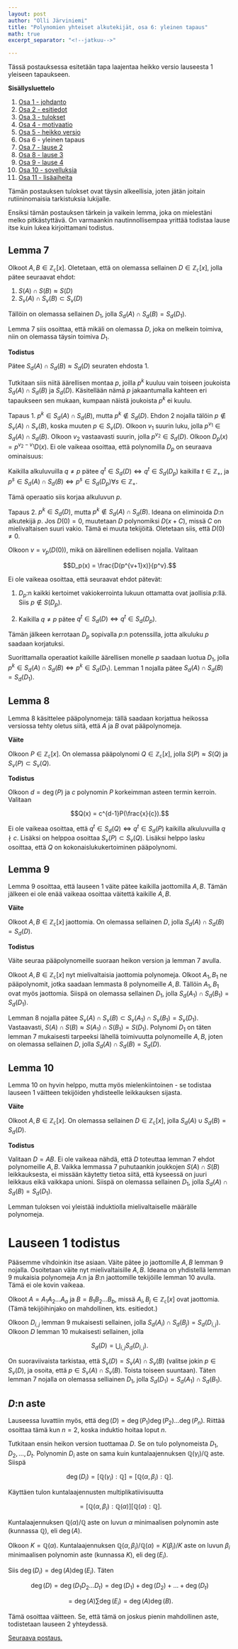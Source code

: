 ```yaml
---
layout: post
author: "Olli Järviniemi"
title: "Polynomien yhteiset alkutekijät, osa 6: yleinen tapaus"
math: true
excerpt_separator: "<!--jatkuu-->"

---
```


Tässä postauksessa esitetään tapa laajentaa heikko versio lauseesta 1 yleiseen tapaukseen.


<!--jatkuu-->

**Sisällysluettelo**

1. [Osa 1 - johdanto](https://blog.matematiikkakilpailut.fi/2019/06/05/PYA11johdanto.html)
2. [Osa 2 - esitiedot](https://blog.matematiikkakilpailut.fi/2019/06/05/PYA10esitiedot.html)
3. [Osa 3 - tulokset](https://blog.matematiikkakilpailut.fi/2019/06/05/PYA09tulokset.html)
4. [Osa 4 - motivaatio](https://blog.matematiikkakilpailut.fi/2019/06/05/PYA08motivaatio.html)
5. [Osa 5 - heikko versio](https://blog.matematiikkakilpailut.fi/2019/06/05/PYA07heikko.html)
6. Osa 6 - yleinen tapaus
7. [Osa 7 - lause 2](https://blog.matematiikkakilpailut.fi/2019/06/05/PYA05lause2.html)
8. [Osa 8 - lause 3](https://blog.matematiikkakilpailut.fi/2019/06/05/PYA04lause3.html)
9. [Osa 9 - lause 4](https://blog.matematiikkakilpailut.fi/2019/06/05/PYA03lause4.html)
10. [Osa 10 - sovelluksia](https://blog.matematiikkakilpailut.fi/2019/06/05/PYA02sovelluksia.html)
11. [Osa 11 - lisäaiheita](https://blog.matematiikkakilpailut.fi/2019/06/05/PYA01lisaaiheita.html)


Tämän postauksen tulokset ovat täysin alkeellisia, joten jätän joitain rutiininomaisia tarkistuksia lukijalle.

Ensiksi tämän postauksen tärkein ja vaikein lemma, joka on mielestäni melko pitkästyttävä. On varmaankin nautinnollisempaa yrittää todistaa lause itse kuin lukea kirjoittamani todistus.

## Lemma 7

Olkoot $A, B \in \mathbb{Z_c}[x]$. Oletetaan, että on olemassa sellainen $D \in \mathbb{Z_c}[x]$, jolla pätee seuraavat ehdot:

1. $S(A) \cap S(B) \approx S(D)$
2. $S_v(A) \cap S_v(B) \subset S_v(D)$

Tällöin on olemassa sellainen $D_1$, jolla $S_d(A) \cap S_d(B) = S_d(D_1)$.

Lemma 7 siis osoittaa, että mikäli on olemassa $D$, joka on melkein toimiva, niin on olemassa täysin toimiva $D_1$.

**Todistus**

Pätee $S_d(A) \cap S_d(B) \approx S_d(D)$ seuraten ehdosta 1.

Tutkitaan siis niitä äärellisen montaa $p$, joilla $p^k$ kuuluu vain toiseen joukoista $S_d(A) \cap S_d(B)$ ja $S_d(D)$. Käsitellään nämä $p$ jakaantumalla kahteen eri tapaukseen sen mukaan, kumpaan näistä joukoista $p^k$ ei kuulu.

Tapaus 1. $p^k \in S_d(A) \cap S_d(B)$, mutta $p^k \not\in S_d(D)$. Ehdon 2 nojalla tälöin $p \not\in S_v(A) \cap S_v(B)$, koska muuten $p \in S_v(D)$. Olkoon $v_1$ suurin luku, jolla $p^{v_1} \in S_d(A) \cap S_d(B)$. Olkoon $v_2$ vastaavasti suurin, jolla $p^{v_2} \in S_d(D)$. Olkoon $D_p(x) = p^{v_2 - v_1}D(x)$. Ei ole vaikeaa osoittaa, että polynomilla $D_p$ on seuraava ominaisuus:

Kaikilla alkuluvuilla $q \neq p$ pätee $q^t \in S_d(D) \Leftrightarrow q^t \in S_d(D_p)$ kaikilla $t \in \mathbb{Z_+}$, ja $p^s \in S_d(A) \cap S_d(B) \Leftrightarrow p^s \in S_d(D_p) \forall s \in \mathbb{Z_+}$.

Tämä operaatio siis korjaa alkuluvun $p$.

Tapaus 2. $p^k \in S_d(D)$, mutta $p^k \not\in S_d(A) \cap S_d(B)$. Ideana on eliminoida $D$:n alkutekijä $p$. Jos $D(0) = 0$, muutetaan $D$ polynomiksi $D(x + C)$, missä $C$ on mielivaltaisen suuri vakio. Tämä ei muuta tekijöitä. Oletetaan siis, että $D(0) \neq 0$.

Olkoon $v = v_p(D(0))$, mikä on äärellinen edellisen nojalla. Valitaan

$$D_p(x) = \frac{D(p^{v+1}x)}{p^v}.$$

Ei ole vaikeaa osoittaa, että seuraavat ehdot pätevät:

1. $D_p$:n kaikki kertoimet vakiokerrointa lukuun ottamatta ovat jaollisia $p$:llä. Siis $p \not\in S(D_p)$.

2. Kaikilla $q \neq p$ pätee $q^t \in S_d(D) \Leftrightarrow q^t \in S_d(D_p)$.

Tämän jälkeen kerrotaan $D_p$ sopivalla $p$:n potenssilla, jotta alkuluku $p$ saadaan korjatuksi.

Suorittamalla operaatiot kaikille äärellisen monelle $p$ saadaan luotua $D_1$, jolla $p^k \in S_d(A) \cap S_d(B) \Leftrightarrow p^k \in S_d(D_1)$. Lemman 1 nojalla pätee $S_d(A) \cap S_d(B) = S_d(D_1)$.

## Lemma 8

Lemma 8 käsittelee pääpolynomeja: tällä saadaan korjattua heikossa versiossa tehty oletus siitä, että $A$ ja $B$ ovat pääpolynomeja.

**Väite**

Olkoon $P \in \mathbb{Z_c}[x]$. On olemassa pääpolynomi $Q \in \mathbb{Z_c}[x]$, jolla $S(P) \approx S(Q)$ ja $S_v(P) \subset S_v(Q)$.

**Todistus**

Olkoon $d = \deg(P)$ ja $c$ polynomin $P$ korkeimman asteen termin kerroin. Valitaan

$$Q(x) = c^{d-1}P(\frac{x}{c}).$$

Ei ole vaikeaa osoittaa, että $q^t \in S_d(Q) \Leftrightarrow q^t \in S_d(P)$ kaikilla alkuluvuilla $q \nmid c$. Lisäksi on helppoa osoittaa $S_v(P) \subset S_v(Q)$. Lisäksi helppo lasku osoittaa, että $Q$ on kokonaislukukertoiminen pääpolynomi.


## Lemma 9

Lemma 9 osoittaa, että lauseen 1 väite pätee kaikilla jaottomilla $A, B$. Tämän jälkeen ei ole enää vaikeaa osoittaa väitettä kaikille $A, B$.

**Väite**

Olkoot $A, B \in \mathbb{Z_c}[x]$ jaottomia. On olemassa sellainen $D$, jolla $S_d(A) \cap S_d(B) = S_d(D)$.

**Todistus**

Väite seuraa pääpolynomeille suoraan heikon version ja lemman 7 avulla.

Olkoot $A, B \in \mathbb{Z_c}[x]$ nyt mielivaltaisia jaottomia polynomeja. Olkoot $A_1, B_1$ ne pääpolynomit, jotka saadaan lemmasta 8 polynomeille $A, B$. Tällöin $A_1, B_1$ ovat myös jaottomia. Siispä on olemassa sellainen $D_1$, jolla $S_d(A_1) \cap S_d(B_1) = S_d(D_1)$.

Lemman 8 nojalla pätee $S_v(A) \cap S_v(B) \subset S_v(A_1) \cap S_v(B_1) = S_v(D_1)$. Vastaavasti, $S(A) \cap S(B) \approx S(A_1) \cap S(B_1) = S(D_1)$. Polynomi $D_1$ on täten lemman 7 mukaisesti tarpeeksi lähellä toimivuutta polynomeille $A, B$, joten on olemassa sellainen $D$, jolla $S_d(A) \cap S_d(B) = S_d(D)$.

## Lemma 10

Lemma 10 on hyvin helppo, mutta myös mielenkiintoinen - se todistaa lauseen 1 väitteen tekijöiden yhdisteelle leikkauksen sijasta.

**Väite**

Olkoot $A, B \in \mathbb{Z_c}[x]$. On olemassa sellainen $D \in \mathbb{Z_c}[x]$, jolla $S_d(A) \cup S_d(B) = S_d(D)$.


**Todistus**

Valitaan $D = AB$. Ei ole vaikeaa nähdä, että $D$ toteuttaa lemman 7 ehdot polynomeille $A, B$. Vaikka lemmassa 7 puhutaankin joukkojen $S(A) \cap S(B)$ leikkauksesta, ei missään käytetty tietoa siitä, että kyseessä on juuri leikkaus eikä vaikkapa unioni. Siispä on olemassa sellainen $D_1$, jolla $S_d(A) \cap S_d(B) = S_d(D_1)$.

Lemman tuloksen voi yleistää induktiolla mielivaltaiselle määrälle polynomeja.

# Lauseen 1 todistus

Pääsemme vihdoinkin itse asiaan. Väite pätee jo jaottomille $A, B$ lemman 9 nojalla. Osoitetaan väite nyt mielivaltaisille $A, B$. Ideana on yhdistellä lemman 9 mukaisia polynomeja $A$:n ja $B$:n jaottomille tekijöille lemman 10 avulla. Tämä ei ole kovin vaikeaa.

Olkoot $A = A_1A_2 \ldots A_a$ ja $B = B_1B_2 \ldots B_b$, missä $A_i, B_j \in \mathbb{Z_c}[x]$ ovat jaottomia. (Tämä tekijöihinjako on mahdollinen, kts. esitiedot.)

Olkoon $D_{i, j}$ lemman 9 mukaisesti sellainen, jolla $S_d(A_i) \cap S_d(B_j) = S_d(D_{i, j})$. Olkoon $D$ lemman 10 mukaisesti sellainen, jolla

$$S_d(D) = \bigcup_{i, j} S_d(D_{i, j}).$$

On suoraviivaista tarkistaa, että $S_v(D) = S_v(A) \cap S_v(B)$ (valitse jokin $p \in S_v(D)$, ja osoita, että $p \in S_v(A) \cap S_v(B)$. Toista toiseen suuntaan). Täten lemman 7 nojalla on olemassa selliainen $D_1$, jolla $S_d(D_1) = S_d(A_1) \cap S_d(B_1)$.


## $D$:n aste

Lauseessa luvattiin myös, että $\deg(D) = \deg(P_1)\deg(P_2) \ldots \deg(P_n)$. Riittää osoittaa tämä kun $n = 2$, koska induktio hoitaa loput $n$.

Tutkitaan ensin heikon version tuottamaa $D$. Se on tulo polynomeista $D_1, D_2, \ldots , D_t$. Polynomin $D_i$ aste on sama kuin kuntalaajennuksen $\mathbb{Q}(\gamma_i) / \mathbb{Q}$ aste. Siispä

$$\deg(D_i) = [\mathbb{Q}(\gamma_i) : \mathbb{Q}] = [\mathbb{Q}(\alpha, \beta_i) : \mathbb{Q}].$$

Käyttäen tulon kuntalaajennusten multiplikatiivisuutta

$$= [\mathbb{Q}(\alpha, \beta_i) : \mathbb{Q}(\alpha)][\mathbb{Q}(\alpha) : \mathbb{Q}].$$

Kuntalaajennuksen $\mathbb{Q}(\alpha) / \mathbb{Q}$ aste on luvun $\alpha$ minimaalisen polynomin aste (kunnassa $\mathbb{Q}$), eli $\deg(A)$.

Olkoon $K = \mathbb{Q}(\alpha)$. Kuntalaajennuksen $\mathbb{Q}(\alpha, \beta_i) / \mathbb{Q}(\alpha) = K(\beta_i) / K$ aste on luvun $\beta_i$ minimaalisen polynomin aste (kunnassa $K$), eli $\deg(E_i)$.

Siis $\deg(D_i) = \deg(A)\deg(E_i)$. Täten


$$\deg(D) = \deg(D_1D_2 \ldots D_t) = \deg(D_1) + \deg(D_2) + \ldots + \deg(D_t)$$

$$ = \deg(A) \sum \deg(E_i) = \deg(A)\deg(B).$$

Tämä osoittaa väitteen. Se, että tämä on joskus pienin mahdollinen aste, todistetaan lauseen 2 yhteydessä.

[Seuraava postaus.](https://blog.matematiikkakilpailut.fi/2019/06/05/PYA05lause2.html)
